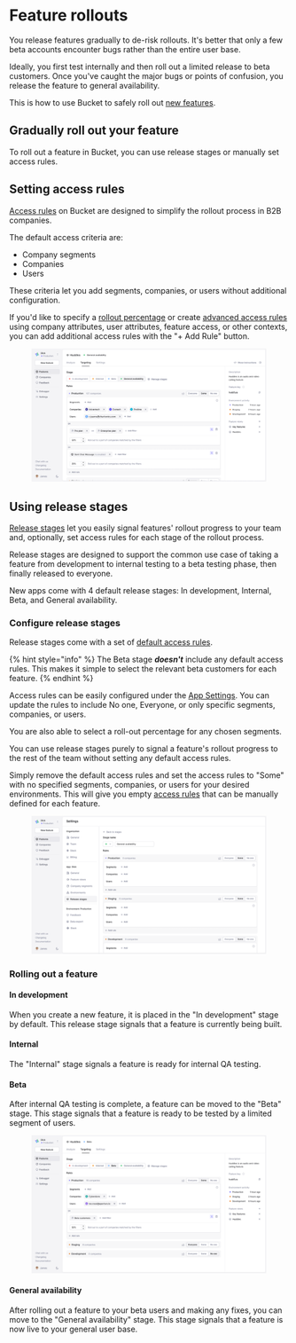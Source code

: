 # Feature rollouts

You release features gradually to de-risk rollouts. It's better that only a few beta accounts encounter bugs rather than the entire user base.&#x20;

Ideally, you first test internally and then roll out a limited release to beta customers. Once you've caught the major bugs or points of confusion, you release the feature to general availability.&#x20;

This is how to use Bucket to safely roll out [new features](../create-your-first-feature.md).

## Gradually roll out your feature

To roll out a feature in Bucket, you can use release stages or manually set access rules.

## Setting access rules

[Access rules](feature-targeting-rules.md) on Bucket are designed to simplify the rollout process in B2B companies.

The default access criteria are:

* Company segments
* Companies
* Users

These criteria let you add segments, companies, or users without additional configuration.

If you'd like to specify a [rollout percentage](feature-targeting-rules.md#specify-rollout-percentage) or create [advanced access rules](feature-targeting-rules.md#advanced-targeting-rules) using company attributes, user attributes, feature access, or other contexts, you can add additional access rules with the "+ Add Rule" button.

<figure><img src="../../.gitbook/assets/Setting targeting rules-min.png" alt="Setting targeting rules in Bucket"><figcaption></figcaption></figure>

## Using release stages

[Release stages](release-stages.md) let you easily signal features' rollout progress to your team and, optionally, set access rules for each stage of the rollout process.&#x20;

Release stages are designed to support the common use case of taking a feature from development to internal testing to a beta testing phase, then finally released to everyone.

New apps come with 4 default release stages: In development, Internal, Beta, and General availability.

### **Configure release stages**

Release stages come with a set of [default access rules](release-stages.md#default-settings).&#x20;

{% hint style="info" %}
The Beta stage _**doesn't**_ include any default access rules. This makes it simple to select the relevant beta customers for each feature.
{% endhint %}

Access rules can be easily configured under the [App Settings](https://app.bucket.co/envs/current/settings/app-stages).  You can update the rules to include No one, Everyone, or only specific segments, companies, or users.

You are also able to select a roll-out percentage for any chosen segments.&#x20;

You can use release stages purely to signal a feature's rollout progress to the rest of the team without setting any default access rules.

Simply remove the default access rules and set the access rules to "Some" with no specified segments, companies, or users for your desired environments. This will give you empty [access rules](feature-targeting-rules.md) that can be manually defined for each feature.

<figure><img src="../../.gitbook/assets/Global settings - Manual Targeting-min.png" alt="Manual targeting rules with Release Stages in Bucket"><figcaption></figcaption></figure>

### **Rolling out a feature**

#### **In development**

When you create a new feature, it is placed in the "In development" stage by default. This release stage signals that a feature is currently being built.&#x20;

#### **Internal**

The "Internal" stage signals a feature is ready for internal QA testing.&#x20;

#### **Beta**

After internal QA testing is complete, a feature can be moved to the "Beta" stage. This stage signals that a feature is ready to be tested by a limited segment of users.

<figure><img src="../../.gitbook/assets/Release Stage Beta Targeting Rules-min.png" alt="Targeting rules in the Bucket UI"><figcaption></figcaption></figure>

#### **General availability**

After rolling out a feature to your beta users and making any fixes, you can move to the "General availability" stage. This stage signals that a feature is now live to your general user base.
